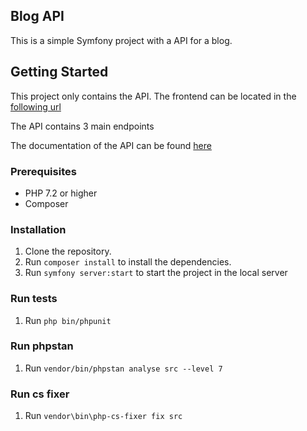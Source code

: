 ## Blog API

This is a simple Symfony project with a API for a blog.

## Getting Started

This project only contains the API. The frontend can be located in the [following url](https://eslint.org/) 

The API contains 3 main endpoints

The documentation of the API can be found [here](https://documenter.getpostman.com/view/2414022/2sA35D53Jr)


### Prerequisites

- PHP 7.2 or higher
- Composer

### Installation

1. Clone the repository.
2. Run `composer install` to install the dependencies.
3. Run `symfony server:start` to start the project in the local server

### Run tests

1. Run `php bin/phpunit`

### Run phpstan

1. Run `vendor/bin/phpstan analyse src --level 7`

### Run cs fixer

1. Run `vendor\bin\php-cs-fixer fix src`
